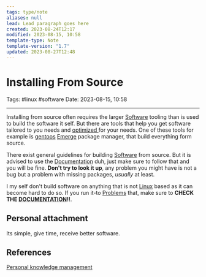 ```yaml
---
tags: type/note
aliases: null
lead: Lead paragraph goes here
created: 2023-08-24T12:17
modified: 2023-08-15, 10:58
template-type: Note
template-version: "1.7"
updated: 2023-08-27T12:48
---
```


# Installing From Source

Tags: #linux #software
Date: 2023-08-15, 10:58

---

Installing from source often requires the larger [Software](Software.md) tooling than is used to build the software it self. But there are tools that help you get software tailored to you needs and [ optimized ](Optimalizition%20) for your needs. One of these tools for example is [ gentoos](Getoos%20) [Emerge](Emerge) package manager, that build everything form source. 

There exist general guidelines for building [Software](Software.md) from source. But it is advised to use the [Documentation](Documentation) duh, just make sure to follow that and you will be fine. **Don't try to look it up**, any problem you might have is not a bug but a problem with missing packages, _usually_ at least. 

I my self don't build software on anything that is not [Linux](Linux.md) based as it can become hard to do so. If you run it-to [ Problems](Problem%20Solving%20) that, make sure to **CHECK THE [ DOCUMENTATION](Documentation%20)!!**.

## Personal attachment 

Its simple, give time, receive better software. 

## References

[Personal knowledge management](Personal%20knowledge%20management.md)
